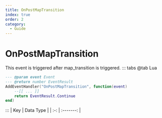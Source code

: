 ```yaml
---
title: OnPostMapTransition
index: true
order: 2
category:
  - Guide
---
```


# OnPostMapTransition
This event is triggered after map_transition is triggered.
::: tabs
@tab Lua
```lua
--- @param event Event
--- @return number EventResult
AddEventHandler("OnPostMapTransition", function(event)
    --[[ ... ]]
    return EventResult.Continue
end)
```

:::
| Key | Data Type |
| :-: | :-------: |